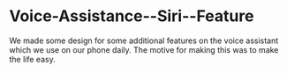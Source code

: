 # Voice-Assistance--Siri--Feature
We made some design for some additional features on the voice assistant which we use on our phone daily. The motive for making this was to make the life easy.
